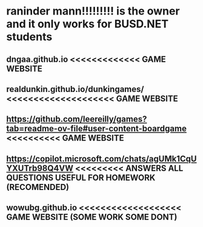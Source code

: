 # raninder mann!!!!!!!!! is the owner and it only works for BUSD.NET students
## dngaa.github.io  <<<<<<<<<<<<< GAME WEBSITE
## realdunkin.github.io/dunkingames/  <<<<<<<<<<<<<<<<<<<< GAME WEBSITE
## https://github.com/leereilly/games?tab=readme-ov-file#user-content-boardgame   <<<<<<<<<< GAME WEBSITE
## https://copilot.microsoft.com/chats/agUMk1CqUYXUTrb98Q4VW   <<<<<<<<< ANSWERS ALL QUESTIONS USEFUL FOR HOMEWORK (RECOMENDED)
## wowubg.github.io <<<<<<<<<<<<<<<<<<< GAME WEBSITE (SOME WORK SOME DONT)
